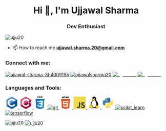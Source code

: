 <h1 align="center">Hi 👋, I'm Ujjawal Sharma</h1>
<h3 align="center">Dev Enthusiast</h3>

<p align="left"> <img src="https://komarev.com/ghpvc/?username=ujju20&label=Profile%20views&color=0e75b6&style=flat" alt="ujju20" /> </p>

- 📫 How to reach me **ujjawal.sharma.20@gmail.com**

<h3 align="left">Connect with me:</h3>
<p align="left">
<a href="https://linkedin.com/in/ujjawal-sharma-3b4009195" target="blank"><img align="center" src="https://raw.githubusercontent.com/rahuldkjain/github-profile-readme-generator/master/src/images/icons/Social/linked-in-alt.svg" alt="ujjawal-sharma-3b4009195" height="30" width="40" /></a>
<a href="https://kaggle.com/ujjawalsharma20" target="blank"><img align="center" src="https://raw.githubusercontent.com/rahuldkjain/github-profile-readme-generator/master/src/images/icons/Social/kaggle.svg" alt="ujjawalsharma20" height="30" width="40" /></a>
<a href="https://codeforces.com/profile/ujju2020" target="blank"><img align="center" src="https://cdn.jsdelivr.net/npm/simple-icons@3.0.1/icons/codeforces.svg" alt="ujju2020" height="30" width="40" style="color:white;"/></a>
 <a href="https://dev.to/ujju20" target="blank"><img align="center" src="https://cdn.jsdelivr.net/npm/simple-icons@3.0.1/icons/dev-dot-to.svg" alt="ujju2020" height="30" width="40" style="color:white;"/></a>
</p>

<h3 align="left">Languages and Tools:</h3>
<p align="left"> <a href="https://www.cprogramming.com/" target="_blank"> <img src="https://raw.githubusercontent.com/devicons/devicon/master/icons/c/c-original.svg" alt="c" width="40" height="40"/> </a> <a href="https://www.w3schools.com/cpp/" target="_blank"> <img src="https://raw.githubusercontent.com/devicons/devicon/master/icons/cplusplus/cplusplus-original.svg" alt="cplusplus" width="40" height="40"/> </a> <a href="https://www.w3schools.com/css/" target="_blank"> <img src="https://raw.githubusercontent.com/devicons/devicon/master/icons/css3/css3-original-wordmark.svg" alt="css3" width="40" height="40"/> </a> <a href="https://git-scm.com/" target="_blank"> <img src="https://www.vectorlogo.zone/logos/git-scm/git-scm-icon.svg" alt="git" width="40" height="40"/> </a> <a href="https://www.w3.org/html/" target="_blank"> <img src="https://raw.githubusercontent.com/devicons/devicon/master/icons/html5/html5-original-wordmark.svg" alt="html5" width="40" height="40"/> </a> <a href="https://developer.mozilla.org/en-US/docs/Web/JavaScript" target="_blank"> <img src="https://raw.githubusercontent.com/devicons/devicon/master/icons/javascript/javascript-original.svg" alt="javascript" width="40" height="40"/> </a> <a href="https://www.linux.org/" target="_blank"> <img src="https://raw.githubusercontent.com/devicons/devicon/master/icons/linux/linux-original.svg" alt="linux" width="40" height="40"/> </a> <a href="https://www.python.org" target="_blank"> <img src="https://raw.githubusercontent.com/devicons/devicon/master/icons/python/python-original.svg" alt="python" width="40" height="40"/> </a> <a href="https://scikit-learn.org/" target="_blank"> <img src="https://upload.wikimedia.org/wikipedia/commons/0/05/Scikit_learn_logo_small.svg" alt="scikit_learn" width="40" height="40"/> </a> <a href="https://www.tensorflow.org" target="_blank"> <img src="https://www.vectorlogo.zone/logos/tensorflow/tensorflow-icon.svg" alt="tensorflow" width="40" height="40"/> </a> </p>

<p><img align="left" src="https://github-readme-stats.vercel.app/api/top-langs?username=ujju20&show_icons=true&locale=en&layout=compact" alt="ujju20" /></p>

<p>&nbsp;<img align="center" src="https://github-readme-stats.vercel.app/api?username=ujju20&show_icons=true&locale=en" alt="ujju20" /></p>

